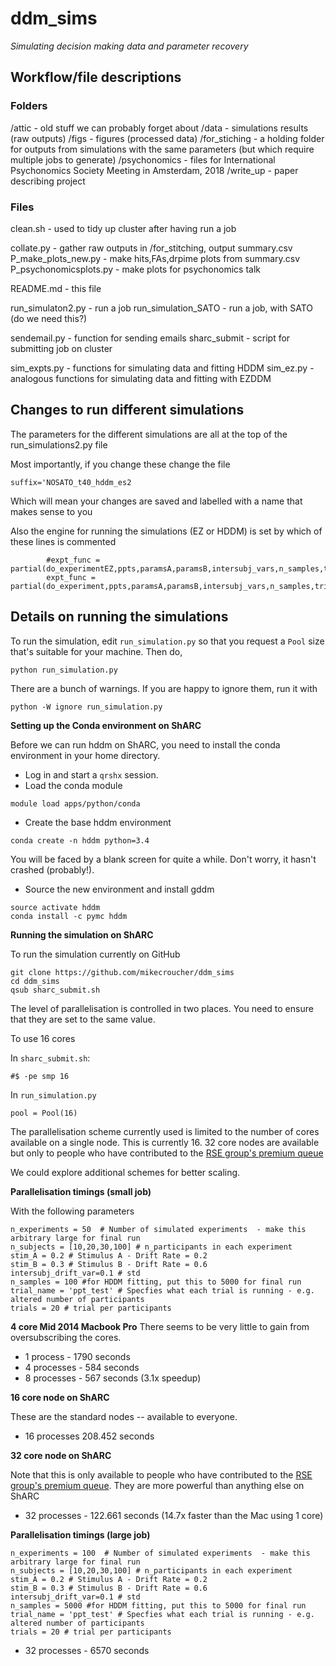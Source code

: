 # ddm_sims
*Simulating decision making data and parameter recovery*

## Workflow/file descriptions

### Folders
/attic - old stuff we can probably forget about 
/data - simulations results (raw outputs)
/figs - figures (processed data)
/for_stiching - a holding folder for outputs from simulations with the same parameters (but which require multiple jobs to generate)
/psychonomics - files for International Psychonomics Society Meeting in Amsterdam, 2018
/write_up - paper describing project

### Files

clean.sh - used to tidy up cluster after having run a job

collate.py - gather raw outputs in /for_stitching, output summary.csv
P_make_plots_new.py - make hits,FAs,drpime plots from summary.csv
P_psychonomicsplots.py - make plots for psychonomics talk

README.md - this file

run_simulaton2.py - run a job
run_simulation_SATO - run a job, with SATO (do we need this?)

sendemail.py - function for sending emails
sharc_submit - script for submitting job on cluster

sim_expts.py - functions for simulating data and fitting HDDM
sim_ez.py - analogous functions for simulating data and fitting with EZDDM


## Changes to run different simulations

The parameters for the different simulations are all at the top of the run_simulations2.py file

Most importantly, if you change these change the file

```
suffix='NOSATO_t40_hddm_es2
```

Which will mean your changes are saved and labelled with a name that makes sense to you

Also the engine for running the simulations (EZ or HDDM) is set by which of these lines is commented

```
        #expt_func = partial(do_experimentEZ,ppts,paramsA,paramsB,intersubj_vars,n_samples,trial_names,trials,start_seed)
        expt_func = partial(do_experiment,ppts,paramsA,paramsB,intersubj_vars,n_samples,trial_names,trials,start_seed)
```



## Details on running the simulations

To run the simulation, edit `run_simulation.py` so that you request a `Pool` size that's suitable for your machine.
Then do,

```
python run_simulation.py
```

There are a bunch of warnings.  If you are happy to ignore them, run it with

```
python -W ignore run_simulation.py
```

**Setting up the Conda environment on ShARC**

Before we can run hddm on ShARC, you need to install the conda environment in your home directory.

* Log in and start a `qrshx` session.
* Load the conda module

```
module load apps/python/conda
```
* Create the base hddm environment

```
conda create -n hddm python=3.4
```

You will be faced by a blank screen for quite a while.
Don't worry, it hasn't crashed (probably!).

* Source the new environment and install gddm
```
source activate hddm
conda install -c pymc hddm
```

**Running the simulation on ShARC**

To run the simulation currently on GitHub

```
git clone https://github.com/mikecroucher/ddm_sims
cd ddm_sims
qsub sharc_submit.sh
```

The level of parallelisation is controlled in two places.
You need to ensure that they are set to the same value.

To use 16 cores

In `sharc_submit.sh`:

```
#$ -pe smp 16
```

In `run_simulation.py`
```
pool = Pool(16)
```

The parallelisation scheme currently used is limited to the number of cores available on a single node.  This is currently 16.  32 core nodes are available but only to people who have contributed to the [RSE group's premium queue](http://rse.shef.ac.uk/resources/hpc/premium-hpc/)

We could explore additional schemes for better scaling.

**Parallelisation timings (small job)**

With the following parameters

```
n_experiments = 50  # Number of simulated experiments  - make this arbitrary large for final run
n_subjects = [10,20,30,100] # n_participants in each experiment
stim_A = 0.2 # Stimulus A - Drift Rate = 0.2
stim_B = 0.3 # Stimulus B - Drift Rate = 0.6
intersubj_drift_var=0.1 # std
n_samples = 100 #for HDDM fitting, put this to 5000 for final run
trial_name = 'ppt_test' # Specfies what each trial is running - e.g. altered number of participants
trials = 20 # trial per participants
```

**4 core Mid 2014 Macbook Pro**
There seems to be very little to gain from oversubscribing the cores.

* 1 process   - 1790 seconds
* 4 processes - 584 seconds
* 8 processes - 567 seconds   (3.1x speedup)

**16 core node on ShARC**

These are the standard nodes -- available to everyone.

* 16 processes 208.452 seconds

**32 core node on ShARC**

Note that this is only available to people who have contributed to the [RSE group's premium queue](http://rse.shef.ac.uk/resources/hpc/premium-hpc/).
They are more powerful than anything else on ShARC

* 32 processes -  122.661 seconds (14.7x faster than the Mac using 1 core)

**Parallelisation timings (large job)**

```
n_experiments = 100  # Number of simulated experiments  - make this arbitrary large for final run
n_subjects = [10,20,30,100] # n_participants in each experiment
stim_A = 0.2 # Stimulus A - Drift Rate = 0.2
stim_B = 0.3 # Stimulus B - Drift Rate = 0.6
intersubj_drift_var=0.1 # std
n_samples = 5000 #for HDDM fitting, put this to 5000 for final run
trial_name = 'ppt_test' # Specfies what each trial is running - e.g. altered number of participants
trials = 20 # trial per participants
```

* 32 processes - 6570 seconds

